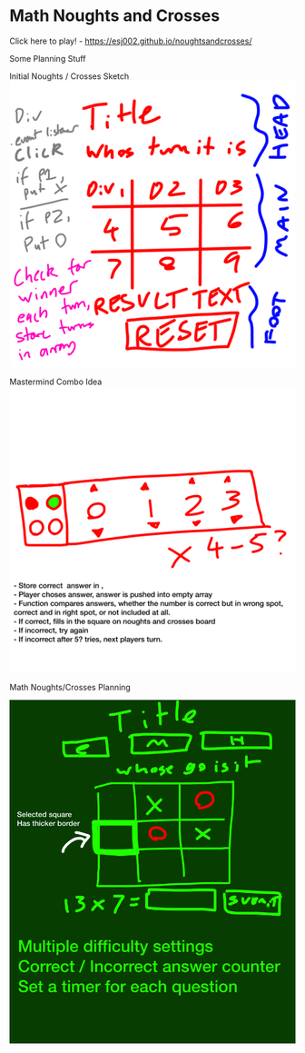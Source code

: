 # Math Noughts and Crosses

Click here to play! - https://esj002.github.io/noughtsandcrosses/

Some Planning Stuff

Initial Noughts / Crosses Sketch
![Noughts and Crosses Sketch](/Images/IMG_2204.PNG)

Mastermind Combo Idea
![Mastermind Idea](/Images/IMG_2203.PNG)

Math Noughts/Crosses Planning

![Math Noughts/Crosses Planning](/Images/IMG_2202.PNG)

